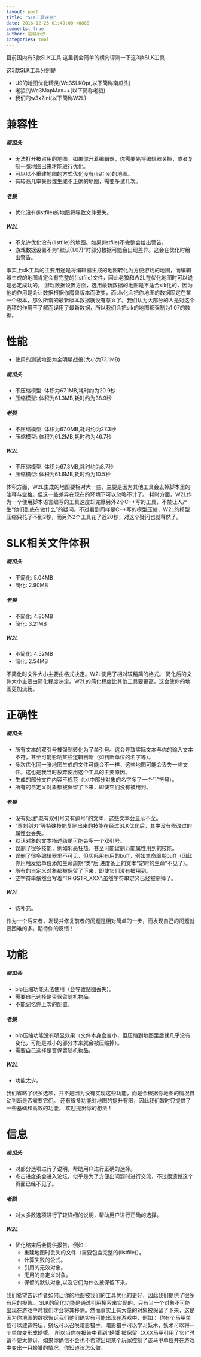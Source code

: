 ```yaml
---
layout: post
title: "SLK工具评测"
date: 2016-12-25 01:49:00 +0800
comments: true
author: 最萌小汐
categories: tool
---
```


目前国内有3款SLK工具
这里我会简单的横向评测一下这3款SLK工具

<!-- more -->

这3款SLK工具分别是
* U9的地图优化精灵(Wc3SLKOpt,以下简称南瓜头)
* 老狼的Wc3MapMax++(以下简称老狼)
* 我们的w3x2lni(以下简称W2L)

# 兼容性
##### 南瓜头
* 无法打开被占用的地图。如果你开着编辑器，你需要先将编辑器关掉，或者复制一张地图出来才能进行优化。
* 可以以不重建地图的方式优化没有(listfile)的地图。
* 有较高几率失败或生成不正确的地图，需要多试几次。

##### 老狼
* 优化没有(listfile)的地图将导致文件丢失。

##### W2L
* 不允许优化没有(listfile)的地图。如果(listfile)不完整会给出警告。
* 游戏数据设置不为“默认(1.07)”时部分数据可能会出现差异。这会在优化时给出警告。

事实上slk工具的主要用途是将编辑器生成的地图转化为方便游戏的地图，而编辑器生成的地图肯定会有完整的(listfile)文件，因此老狼和W2L在优化地图时可以说是必定成功的。
游戏数据设置方面，选用最新数据的地图是不适合slk化的，因为他的作用是会让数据根据你魔兽版本而改变，而slk化会把你地图的数据固定在某一个版本，那么所谓的最新版本数据就没有意义了。我们认为大部分的人是对这个选项的作用不了解而误用了最新数据，所以我们会把slk的地图都强制为1.07的数据。

# 性能
* 使用的测试地图为全明星战役(大小为73.1MB)

##### 南瓜头
* 不压缩模型: 体积为67.1MB,耗时约为20.9秒
* 压缩模型: 体积为61.3MB,耗时约为38.9秒

##### 老狼
* 不压缩模型: 体积为67.0MB,耗时约为27.3秒
* 压缩模型: 体积为61.2MB,耗时约为46.7秒

##### W2L
* 不压缩模型: 体积为67.3MB,耗时约为8.7秒
* 压缩模型: 体积为61.6MB,耗时约为10.5秒

体积方面，W2L生成的地图要相对大一些，主要是因为其他工具会去掉脚本里的注释与空格。但这一些差异在现在的环境下可以忽略不计了。
耗时方面，W2L作为一个使用脚本语言编写的工具速度却完爆另外2个C\+\+写的工具，不禁让人产生“他们到底在做什么”的疑问。不过看到同样是C\+\+写的模型压缩，W2L的模型压缩只花了不到2秒，而另外2个工具花了近20秒，对这个疑问也就释然了。

# SLK相关文件体积
##### 南瓜头
* 不简化: 5.04MB
* 简化: 2.90MB

##### 老狼
* 不简化: 4.85MB
* 简化: 3.21MB

##### W2L
* 不简化: 4.52MB
* 简化: 2.54MB

不简化时文件大小主要由格式决定。W2L使用了相对较精简的格式。
简化后的文件大小主要由简化程度决定。W2L的简化程度比其他工具要更高，这会使你的地图更加流畅。

# 正确性
##### 南瓜头
* 所有文本的双引号被强制转化为了单引号。这会导致实际文本与你的输入文本不符，甚至可能影响某些逻辑判断（如判断单位的名字等）。
* 多次优化同一张地图生成的文件可能会不一样，这些地图可能会丢失一些文件。这也是我当时放弃使用这个工具的主要原因。
* 生成的部分文件内容不规范（txt中部分对象的名字多了一个“]”符号）。
* 所有的自定义对象都被保留了下来，即使它们没有被用到。

##### 老狼
* 没有处理“既有双引号又有逗号”的文本，这些文本会显示不全。
* “穿刺剑刃”等特殊技能复制出来的技能在经过SLK优化后，其中没有修改过的属性会丢失。
* 默认对象的文本描述结尾可能会多一个双引号。
* 误删了很多技能，例如邪恶狂热，甚至可能误删万能属性用到的技能。
* 误删了很多编辑器里不可见，但实际用有用的buff，例如生命周期buff（因此你用触发给单位添加生命周期“类”后,进度条上的文本“定时的生命”不见了）。
* 所有的自定义对象都被保留了下来，即使它们没有被用到。
* 空字符串依然会写着“TRIGSTR_XXX”,虽然字符串定义已经被删掉了。

##### W2L
* 待补充。

作为一个后来者，发现并修复前者的问题是相对简单的一步，而发现自己的问题就要困难的多。期待你的反馈！

# 功能
##### 南瓜头
* blp压缩功能无法使用（会导致贴图丢失）。
* 需要自己选择是否保留随机物品。
* 不能记忆你上次的配置。

##### 老狼
* blp压缩功能没有明显效果（文件本身会变小，但压缩到地图里后就几乎没有变化，可能是减小的部分本来就会被压缩掉）。
* 需要自己选择是否保留随机物品。

##### W2L
* 功能太少。

我们省略了很多选项，并不是因为没有实现这些功能，而是会根据你地图的情况自动判断是否需要它们。
还有很多功能对地图的提升有限，因此我们暂时只提供了一些基础和高效的功能。
欢迎提出你的想法！

# 信息
##### 南瓜头
* 对部分选项进行了说明，帮助用户进行正确的选择。
* 点击进度条会进入论坛，似乎是为了方便出问题时进行交流，不过很遗憾这个页面已经不见了。

##### 老狼
* 对大多数选项进行了较详细的说明，帮助用户进行正确的选择。

##### W2L
* 优化结束后会提供报告，例如：
  * 重建地图时丢失的文件（需要包含完整的(listfile)）。
  * 计算失败的公式。
  * 引用的无效对象。
  * 无用的自定义对象。
  * 保留的默认对象,以及它们为什么被保留下来。

我们希望告诉作者如何让你的地图被我们的工具优化的更好，因此我们提供了很多有用的报告。
SLK的简化功能是通过引用搜索来实现的，只有当一个对象不可能出现在游戏中时我们才会将其移除。然而事实上有大量的对象被保留了下来，这是因为你地图的数据告诉我们他们确实有可能出现在游戏中，例如：
你有个马甲单位可以建造祭坛，祭坛可以召唤暗影猎手，暗影猎手可以学习妖术，妖术可以将一个单位变形成螃蟹。
所以当你在报告中看到“螃蟹 被保留（XXX马甲引用了它）”时请不要太惊讶，如果你确信不会也不希望出现某个玩家控制了该马甲单位并在游戏中变出一只螃蟹的情况，你知道该怎么做。